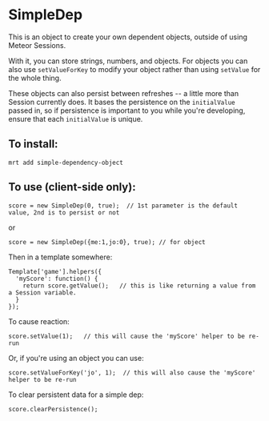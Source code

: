 SimpleDep
===============================

This is an object to create your own dependent objects, outside of using Meteor Sessions.  

With it, you can store strings, numbers, and objects.  For objects you can also use `setValueForKey` to modify your object rather than using `setValue` for the whole thing.  

These objects can also persist between refreshes -- a little more than Session currently does.  It bases the persistence on the `initialValue` passed in, so if persistence is important to you while you're developing, ensure that each `initialValue` is unique.  

## To install:
```
mrt add simple-dependency-object
```

## To use (client-side only):
```
score = new SimpleDep(0, true);  // 1st parameter is the default value, 2nd is to persist or not
```
or
```
score = new SimpleDep({me:1,jo:0}, true); // for object
```

Then in a template somewhere:

```
Template['game'].helpers({
  'myScore': function() {
    return score.getValue();   // this is like returning a value from a Session variable.
  }
});
```

To cause reaction: 

```
score.setValue(1);   // this will cause the 'myScore' helper to be re-run
```

Or, if you're using an object you can use: 

```
score.setValueForKey('jo', 1);  // this will also cause the 'myScore' helper to be re-run
```

To clear persistent data for a simple dep: 

```
score.clearPersistence();
```
